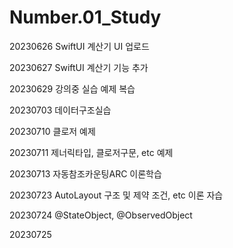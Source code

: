# Number.01_Study


20230626 SwiftUI 계산기 UI 업로드

20230627 SwiftUI 계산기 기능 추가

20230629 강의중 실습 예제 복습

20230703 데이터구조실습

20230710 클로저 예제

20230711 제너릭타입, 클로저구문, etc 예제

20230713 자동참조카운팅ARC 이론학습

20230723 AutoLayout 구조 및 제약 조건, etc 이론 자습

20230724 @StateObject, @ObservedObject

20230725
